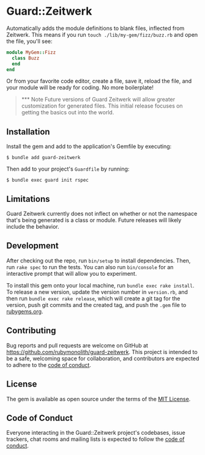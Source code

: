 # Guard::Zeitwerk

Automatically adds the module definitions to blank files, inflected from Zeitwerk. This means if you run `touch ./lib/my-gem/fizz/buzz.rb` and open the file, you'll see:

```ruby
module MyGem::Fizz
  class Buzz
  end
end
```

Or from your favorite code editor, create a file, save it, reload the file, and your module will be ready for coding. No more boilerplate!

> *** Note
> Future versions of Guard Zeitwerk will allow greater customization for generated files. This initial release focuses on getting the basics out into the world.

## Installation

Install the gem and add to the application's Gemfile by executing:

    $ bundle add guard-zeitwerk

Then add to your project's `Guardfile` by running:

    $ bundle exec guard init rspec

## Limitations

Guard Zeitwerk currently does not inflect on whether or not the namespace that's being generated is a class or module. Future releases will likely include the behavior.

## Development

After checking out the repo, run `bin/setup` to install dependencies. Then, run `rake spec` to run the tests. You can also run `bin/console` for an interactive prompt that will allow you to experiment.

To install this gem onto your local machine, run `bundle exec rake install`. To release a new version, update the version number in `version.rb`, and then run `bundle exec rake release`, which will create a git tag for the version, push git commits and the created tag, and push the `.gem` file to [rubygems.org](https://rubygems.org).

## Contributing

Bug reports and pull requests are welcome on GitHub at https://github.com/rubymonolith/guard-zeitwerk. This project is intended to be a safe, welcoming space for collaboration, and contributors are expected to adhere to the [code of conduct](https://github.com/rubymonolith/guard-zeitwerk/blob/main/CODE_OF_CONDUCT.md).

## License

The gem is available as open source under the terms of the [MIT License](https://opensource.org/licenses/MIT).

## Code of Conduct

Everyone interacting in the Guard::Zeitwerk project's codebases, issue trackers, chat rooms and mailing lists is expected to follow the [code of conduct](https://github.com/rubymonolith/guard-zeitwerk/blob/main/CODE_OF_CONDUCT.md).
